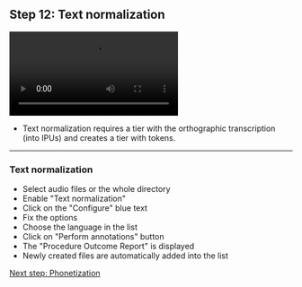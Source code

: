 ## Step 12: Text normalization

![](./etc/screencasts/sppas-demo15-tokenization.mp4)

* Text normalization requires a tier with the orthographic transcription
  (into IPUs) and creates a tier with tokens.
  
---------------------

### Text normalization

* Select audio files or the whole directory
* Enable "Text normalization"
* Click on the "Configure" blue text
* Fix the options
* Choose the language in the list
* Click on "Perform annotations" button
* The "Procedure Outcome Report" is displayed
* Newly created files are automatically added into the list

[Next step: Phonetization](./tutorial_113_phonetize.html)
